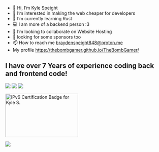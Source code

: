 - 👋 Hi, I’m Kyle Speight
- 👀 I’m interested in making the web cheaper for developers
- 🌱 I’m currently learning Rust
- 💻 I am more of a backend person :3
- 🤝 I’m looking to collaborate on Website Hosting
- :pray: looking for some sponsors too
- 📫 How to reach me braydenspeight848@proton.me <br>
- My profile https://thebombgamer.github.io/TheBombGamer/ <br>
## I have over 7 Years of experience coding back and frontend code!
<img src="https://github-readme-stats.vercel.app/api/top-langs/?username=TheBombGamer&layout=compact&langs_count=16&theme=dark"></img>
<a href="http://www.github.com/TheBombGamer"><img src="https://github-readme-streak-stats.herokuapp.com/?user=thebombgamer&stroke=ffffff&background=1c1917&ring=0891b2&fire=0891b2&currStreakNum=ffffff&currStreakLabel=0891b2&sideNums=ffffff&sideLabels=ffffff&dates=ffffff&hide_border=true" /></a>
<img src="https://github-readme-stats.vercel.app/api?username=thebombgamer&show_icons=true&locale=en&theme=dark"></img><br>

<img src="https://ipv6.he.net/certification/create_badge.php?pass_name=kmgss&amp;badge=3" style="border: 0; width: 229px; height: 137px" alt="IPv6 Certification Badge for Kyle S."></img>

<img src="https://komarev.com/ghpvc/?username=thebombgamer&label=Profile%20views&color=blueviolet&style=for-the-badge"></img>
